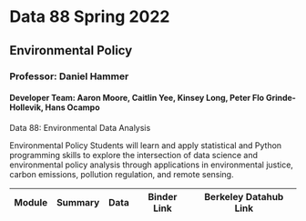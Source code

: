# Data 88 Spring 2022
## Environmental Policy
### Professor: Daniel Hammer
#### Developer Team: Aaron Moore, Caitlin Yee, Kinsey Long, Peter Flo Grinde-Hollevik, Hans Ocampo

Data 88: Environmental Data Analysis

Environmental Policy
Students will learn and apply statistical and Python programming skills to explore the intersection of data science and environmental policy analysis through applications in environmental justice, carbon emissions, pollution regulation, and remote sensing.


| Module | Summary                                                               | Data                                                   | Binder Link          |Berkeley Datahub Link          |
|----------|-----------------------------------------------------------------------|--------------------------------------------------------|------------------------|------------------------|

